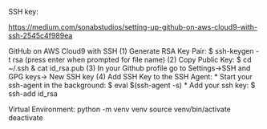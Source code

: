 SSH key:

https://medium.com/sonabstudios/setting-up-github-on-aws-cloud9-with-ssh-2545c4f989ea

GitHub on AWS Cloud9 with SSH
(1) Generate RSA Key Pair:  $ ssh-keygen -t rsa (press enter when prompted for file name)
(2) Copy Public Key: $ cd ~/.ssh & cat id_rsa.pub
(3) In your Github profile go to Settings->SSH and GPG keys-> New SSH key
(4) Add SSH Key to the SSH Agent:
    * Start your ssh-agent in the background: $ eval $(ssh-agent -s)
    * Add your ssh key: $ ssh-add id_rsa
    
    
    
    

Virtual Environment:
python -m venv venv
source venv/bin/activate
deactivate